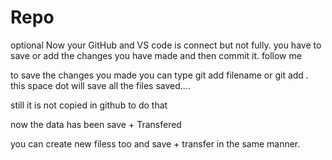 # Repo
optional
Now your GitHub and VS code is connect but not fully. you have to save or add the changes you have made and then commit it. follow me

to save the changes you made you can type git add filename or git add . this space dot will save all the files saved....

still it is not copied in github to do that

now the data has been save + Transfered

you can create new filess too and save + transfer in the same manner.